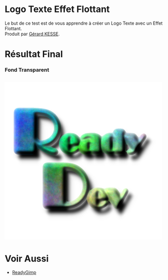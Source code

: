 # Logo Texte Effet Flottant

Le but de ce test est de vous apprendre à créer un Logo Texte avec un Effet Flottant.  
Produit par 
[Gérard KESSE](https://github.com/gkesse/ "https://github.com/gkesse").

# Résultat Final

### Fond Transparent
![Logo.png](https://raw.githubusercontent.com/gkesse/ReadyGimp/master/Projet/Logo/Logo.png)
---
# Voir Aussi

* [ReadyGimp](https://github.com/gkesse/ReadyGimp/#apprendre-la-synthèse-dimages-avec-gimp "ReadyGimp")
